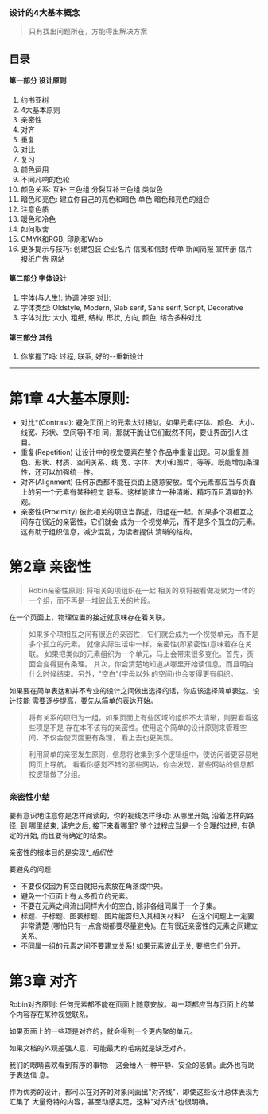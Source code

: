 ### 设计的4大基本概念
> 只有找出问题所在，方能得出解决方案

## 目录
#### 第一部分 设计原则
1. 约书亚树
  1. 4大基本原则
2. 亲密性
3. 对齐
4. 重复
5. 对比
6. 复习
7. 颜色运用
  1. 不同凡响的色轮
  2. 颜色关系: 互补 三色组 分裂互补三色组 类似色
  3. 暗色和亮色: 建立你自己的亮色和暗色 单色 暗色和亮色的组合
  4. 注意色质
  5. 暖色和冷色
  6. 如何取舍
  7. CMYK和RGB, 印刷和Web
8. 更多提示与技巧: 创建包装 企业名片 信笺和信封 传单 新闻简报 宣传册 信片 报纸广告 网站

#### 第二部分 字体设计
1. 字体(与人生): 协调 冲突 对比
2. 字体类型: Oldstyle, Modern, Slab serif, Sans serif, Script, Decorative
3. 字体对比: 大小, 粗细, 结构, 形状, 方向, 颜色, 结合多种对比

#### 第三部分 其他
1. 你掌握了吗: 过程, 联系, 好的--重新设计

------

# 第1章 4大基本原则:
* 对比*(Contrast):
  避免页面上的元素太过相似。如果元素(字体、颜色、大小、线宽、形状、空间等)不相
  同，那就干脆让它们截然不同，要让界面引人注目。
* 重复(Repetition)
  让设计中的视觉要素在整个作品中重复出现。可以重复颜色、形状、材质、空间关系、线
  宽、字体、大小和图片，等等。既能增加条理性，还可以加强统一性。
* 对齐(Alignment)
  任何东西都不能在页面上随意安放。每个元素都应当与页面上的另一个元素有某种视觉
  联系。这样能建立一种清晰、精巧而且清爽的外观。
* 亲密性(Proximity)
  彼此相关的项应当靠近，归组在一起。如果多个项相互之间存在很近的亲密性，它们就会
  成为一个视觉单元，而不是多个孤立的元素。这有助于组织信息，减少混乱，为读者提供
  清晰的结构。

# 第2章 亲密性
> Robin亲密性原则: 将相关的项组织在一起
相关的项将被看做凝聚为一体的一个组，而不再是一堆彼此无关的片段。

在一个页面上，物理位置的接近就意味存在着关联。

> 如果多个项相互之间有很近的亲密性，它们就会成为一个视觉单元，而不是多个孤立的元素。
> 就像实际生活中一样，亲密性(即紧密性)意味着存在关联。
> 如果把类似的元素组织为一个单元，马上会带来很多变化。首先，页面会变得更有条理。
> 其次，你会清楚地知道从哪里开始读信息，而且明白什么时候结束。另外，"空白"(字母以外
> 的空间)也会变得更有组织。

如果要在简单表达和并不专业的设计之间做出选择的话，你应该选择简单表达。设计技能
需要逐步提高，要先从简单的表达开始。

> 将有关系的项归为一组。如果页面上有些区域的组织不太清晰，则要看看这些项是不是
> 存在本不该有的亲密性。使用这个简单的设计原则来管理空间，不仅会使页面更有条理，
> 看上去也更美观。

> 利用简单的亲密发生原则，信息将收集到多个逻辑组中，使访问者更容易地网页上导航，
> 看看你感觉不错的那些网站，你会发现，那些网站的信息都按逻辑做了分组。

### 亲密性小结
要有意识地注意你是怎样阅读的，你的视线怎样移动: 从哪里开始, 沿着怎样的路径, 到
哪里结束, 读完之后, 接下来看哪里? 整个过程应当是一个合理的过程, 有确定的开始,
而且要有确定的结束。

亲密性的根本目的是实现*__组织性_

要避免的问题:
* 不要仅仅因为有空白就把元素放在角落或中央。
* 避免一个页面上有太多孤立的元素。
* 不要在元素之间流出同样大小的空白, 除非各组同属于一个子集。
* 标题、子标题、图表标题、图片能否归入其相关材料?　在这个问题上一定要非常清楚
(哪怕只有一点含糊都要尽量避免)。在有很近亲密性的元素之间建立关系。
* 不同属一组的元素之间不要建立关系! 如果元素彼此无关, 要把它们分开。

# 第3章 对齐
Robin对齐原则:
任何元素都不能在页面上随意安放。每一项都应当与页面上的某个内容存在某种视觉联系。

如果页面上的一些项是对齐的，就会得到一个更内聚的单元。

如果文档的外观差强人意，可能最大的毛病就是缺乏对齐。

我们的眼睛喜欢看到有序的事物:　这会给人一种平静、安全的感情。此外也有助于表达信
息。

作为优秀的设计，都可以在对齐的对象间画出"对齐线"，即使这些设计总体表现为汇集了
大量奇特的内容，甚至动感实足，这种"对齐线"也很明确。


